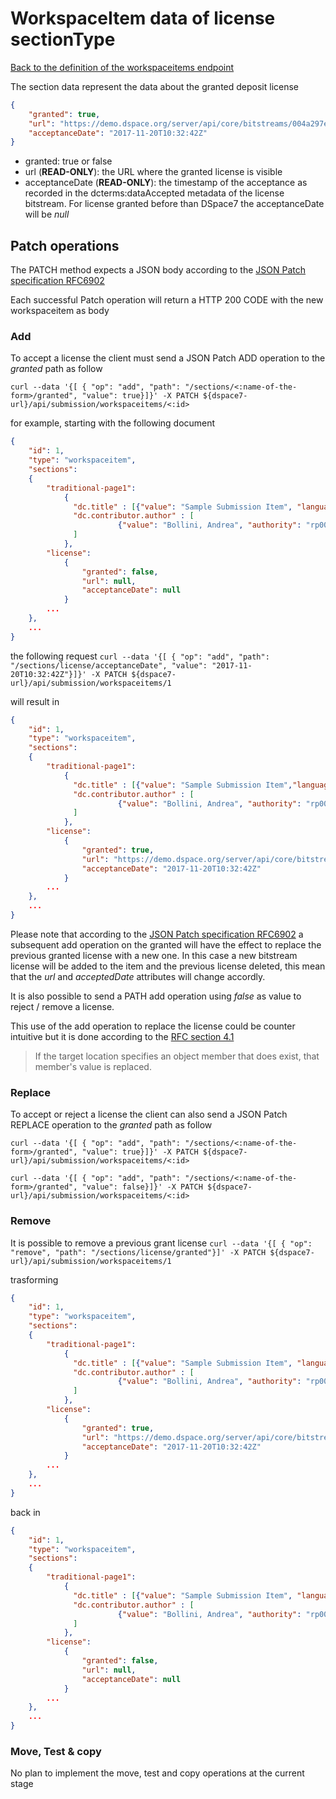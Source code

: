 # WorkspaceItem data of license sectionType
[Back to the definition of the workspaceitems endpoint](workspaceitems.md)

The section data represent the data about the granted deposit license

```json
{
  	"granted": true,
  	"url": "https://demo.dspace.org/server/api/core/bitstreams/004a297e-fd06-4662-ae51-73e4b7c165c8/content",
    "acceptanceDate": "2017-11-20T10:32:42Z"
}
```

* granted: true or false
* url (**READ-ONLY**): the URL where the granted license is visible
* acceptanceDate (**READ-ONLY**): the timestamp of the acceptance as recorded in the dcterms:dataAccepted metadata of the license bitstream. For license granted before than DSpace7 the acceptanceDate will be *null* 

## Patch operations
The PATCH method expects a JSON body according to the [JSON Patch specification RFC6902](https://tools.ietf.org/html/rfc6902)

Each successful Patch operation will return a HTTP 200 CODE with the new workspaceitem as body 

### Add
To accept a license the client must send a JSON Patch ADD operation to the *granted* path as follow

`curl --data '{[ { "op": "add", "path": "/sections/<:name-of-the-form>/granted", "value": true}]}' -X PATCH ${dspace7-url}/api/submission/workspaceitems/<:id>`

for example, starting with the following document  
```json
{
	"id": 1,
	"type": "workspaceitem",
	"sections":
	{
		"traditional-page1":
			{
			  "dc.title" : [{"value": "Sample Submission Item", "language": "en"}],
			  "dc.contributor.author" : [
			  	 		{"value": "Bollini, Andrea", "authority": "rp00001", "confidence": 600}
			  ]
			},
		"license":
			{
				"granted": false,
			  	"url": null,
			    "acceptanceDate": null
			}
		...
	},
	...
}	
```

the following request 
`curl --data '{[ { "op": "add", "path": "/sections/license/acceptanceDate", "value": "2017-11-20T10:32:42Z"}]}' -X PATCH ${dspace7-url}/api/submission/workspaceitems/1`

will result in
```json
{
	"id": 1,
	"type": "workspaceitem",
	"sections":
	{
		"traditional-page1":
			{
			  "dc.title" : [{"value": "Sample Submission Item","language": "en"}],
			  "dc.contributor.author" : [
			  	 		{"value": "Bollini, Andrea", "authority": "rp00001", "confidence": 600}
			  ]
			},
		"license":
			{
				"granted": true,
			  	"url": "https://demo.dspace.org/server/api/core/bitstreams/004a297e-fd06-4662-ae51-73e4b7c165c8/content",
			    "acceptanceDate": "2017-11-20T10:32:42Z"
			}
		...
	},
	...
}	
```

Please note that according to the [JSON Patch specification RFC6902](https://tools.ietf.org/html/rfc6902) a subsequent add operation on the granted will have the effect to replace the previous granted license with a new one. 
In this case a new bitstream license will be added to the item and the previous license deleted, this mean that the *url* and *acceptedDate* attributes will change accordly.

It is also possible to send a PATH add operation using *false* as value to reject / remove a license.

This use of the add operation to replace the license could be counter intuitive but it is done according to the [RFC section 4.1](https://tools.ietf.org/html/rfc6902#section-4.1)
> If the target location specifies an object member that does exist, that member's value is replaced.

### Replace
To accept or reject a license the client can also send a JSON Patch REPLACE operation to the *granted* path as follow

`curl --data '{[ { "op": "add", "path": "/sections/<:name-of-the-form>/granted", "value": true}]}' -X PATCH ${dspace7-url}/api/submission/workspaceitems/<:id>`

`curl --data '{[ { "op": "add", "path": "/sections/<:name-of-the-form>/granted", "value": false}]}' -X PATCH ${dspace7-url}/api/submission/workspaceitems/<:id>`

### Remove
It is possible to remove a previous grant license 
`curl --data '{[ { "op": "remove", "path": "/sections/license/granted"}]' -X PATCH ${dspace7-url}/api/submission/workspaceitems/1`

trasforming
```json
{
	"id": 1,
	"type": "workspaceitem",
	"sections":
	{
		"traditional-page1":
			{
			  "dc.title" : [{"value": "Sample Submission Item", "language": "en"}],
			  "dc.contributor.author" : [
			  	 		{"value": "Bollini, Andrea", "authority": "rp00001", "confidence": 600}
			  ]
			},
		"license":
			{
				"granted": true,
			  	"url": "https://demo.dspace.org/server/api/core/bitstreams/004a297e-fd06-4662-ae51-73e4b7c165c8/content",
			    "acceptanceDate": "2017-11-20T10:32:42Z"
			}
		...
	},
	...
}	
```

back in
```json
{
	"id": 1,
	"type": "workspaceitem",
	"sections":
	{
		"traditional-page1":
			{
			  "dc.title" : [{"value": "Sample Submission Item", "language": "en"}],
			  "dc.contributor.author" : [
			  	 		{"value": "Bollini, Andrea", "authority": "rp00001", "confidence": 600}
			  ]
			},
		"license":
			{
				"granted": false,
			  	"url": null,
			    "acceptanceDate": null
			}
		...
	},
	...
}	
```
 
### Move, Test & copy
No plan to implement the move, test and copy operations at the current stage